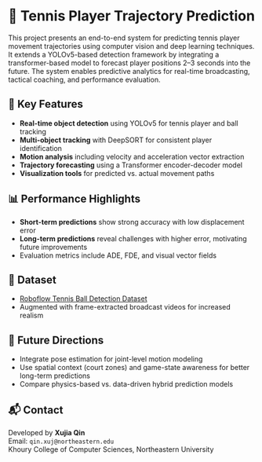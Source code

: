 # 🎾 Tennis Player Trajectory Prediction

This project presents an end-to-end system for predicting tennis player movement trajectories using computer vision and deep learning techniques. It extends a YOLOv5-based detection framework by integrating a transformer-based model to forecast player positions 2–3 seconds into the future. The system enables predictive analytics for real-time broadcasting, tactical coaching, and performance evaluation.

## 🚀 Key Features
- **Real-time object detection** using YOLOv5 for tennis player and ball tracking
- **Multi-object tracking** with DeepSORT for consistent player identification
- **Motion analysis** including velocity and acceleration vector extraction
- **Trajectory forecasting** using a Transformer encoder-decoder model
- **Visualization tools** for predicted vs. actual movement paths

## 📊 Performance Highlights
- **Short-term predictions** show strong accuracy with low displacement error
- **Long-term predictions** reveal challenges with higher error, motivating future improvements
- Evaluation metrics include ADE, FDE, and visual vector fields

## 📁 Dataset
- [Roboflow Tennis Ball Detection Dataset](https://app.roboflow.com/cathy-idvqa/tennis-ball-detection-5v8ol/1/export)
- Augmented with frame-extracted broadcast videos for increased realism

## 🔧 Future Directions
- Integrate pose estimation for joint-level motion modeling
- Use spatial context (court zones) and game-state awareness for better long-term predictions
- Compare physics-based vs. data-driven hybrid prediction models

## 📬 Contact
Developed by **Xujia Qin**  
Email: `qin.xuj@northeastern.edu`  
Khoury College of Computer Sciences, Northeastern University

